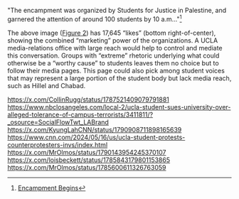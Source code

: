 







"The encampment was organized by Students for Justice in Palestine, and garnered the attention of around 100 students by 10 a.m…"[^41]


The above image ([Figure 2](##fig:protest-invite)) has 17,645 “likes” (bottom right-of-center), showing the combined “marketing” power of the organizations. A UCLA media-relations office with large reach would help to 
control and mediate this conversation. Groups with “extreme” rhetoric underlying what could otherwise be a “worthy cause” to students leaves them no choice but to follow their media pages. 
This page could also pick among student voices that may represent a large portion of the student body but lack media reach, such as Hillel and Chabad. 



https://x.com/CollinRugg/status/1787521409079791881
https://www.nbclosangeles.com/local-2/ucla-student-sues-university-over-alleged-tolerance-of-campus-terrorists/3411811/?_osource=SocialFlowTwt_LABrand
https://x.com/KyungLahCNN/status/1790908711898165639
https://www.cnn.com/2024/05/16/us/ucla-student-protests-counterprotesters-invs/index.html
https://x.com/MrOlmos/status/1790143954245370107
https://x.com/loisbeckett/status/1785843179801153865
https://x.com/MrOlmos/status/1785600611326763059



[^41]:[Encampment Begins](https://dailybruin.com/2024/04/25/encampment-led-by-students-in-support-of-palestine-begins-outside-royce-hall)